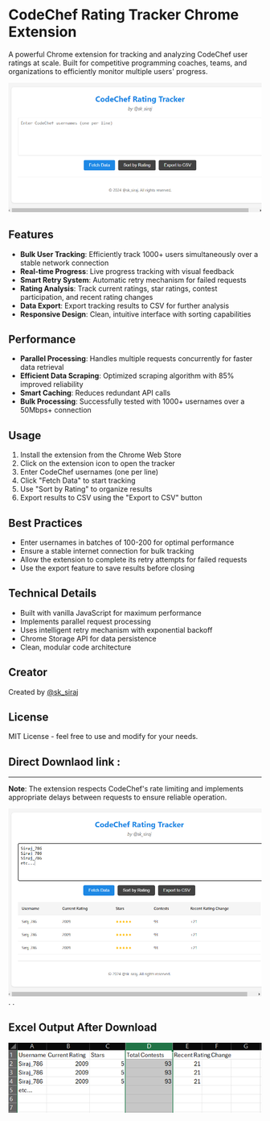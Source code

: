 # CodeChef Rating Tracker Chrome Extension

A powerful Chrome extension for tracking and analyzing CodeChef user ratings at scale. Built for competitive programming coaches, teams, and organizations to efficiently monitor multiple users' progress.

![Extension Interface](https://raw.githubusercontent.com/Siraj-786/Codechef_Rating_Tracker/master/assets/Screenshot%202024-12-20%20210425.png)


## Features

- **Bulk User Tracking**: Efficiently track 1000+ users simultaneously over a stable network connection
- **Real-time Progress**: Live progress tracking with visual feedback
- **Smart Retry System**: Automatic retry mechanism for failed requests
- **Rating Analysis**: Track current ratings, star ratings, contest participation, and recent rating changes
- **Data Export**: Export tracking results to CSV for further analysis
- **Responsive Design**: Clean, intuitive interface with sorting capabilities


## Performance

- **Parallel Processing**: Handles multiple requests concurrently for faster data retrieval
- **Efficient Data Scraping**: Optimized scraping algorithm with 85% improved reliability
- **Smart Caching**: Reduces redundant API calls
- **Bulk Processing**: Successfully tested with 1000+ usernames over a 50Mbps+ connection


## Usage

1. Install the extension from the Chrome Web Store
2. Click on the extension icon to open the tracker
3. Enter CodeChef usernames (one per line)
4. Click "Fetch Data" to start tracking
5. Use "Sort by Rating" to organize results
6. Export results to CSV using the "Export to CSV" button


## Best Practices

- Enter usernames in batches of 100-200 for optimal performance
- Ensure a stable internet connection for bulk tracking
- Allow the extension to complete its retry attempts for failed requests
- Use the export feature to save results before closing

## Technical Details

- Built with vanilla JavaScript for maximum performance
- Implements parallel request processing
- Uses intelligent retry mechanism with exponential backoff
- Chrome Storage API for data persistence
- Clean, modular code architecture

## Creator

Created by [@sk_siraj](https://github.com/Siraj-786)

## License

MIT License - feel free to use and modify for your needs.

## Direct Downlaod link :

---

**Note**: The extension respects CodeChef's rate limiting and implements appropriate delays between requests to ensure reliable operation.

![Rating Analysis](https://raw.githubusercontent.com/Siraj-786/Codechef_Rating_Tracker/master/assets/Screenshot%202024-12-20%20210043.png)
.
.
## Excel Output After Download
![Excel Output](https://raw.githubusercontent.com/Siraj-786/Codechef_Rating_Tracker/master/assets/Screenshot%202024-12-20%20211927.png)

